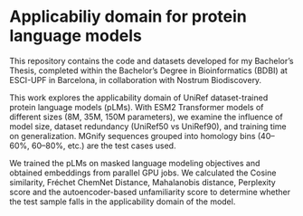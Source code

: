 # Applicabiliy domain for protein language models
This repository contains the code and datasets developed for my Bachelor’s Thesis, completed within the Bachelor’s Degree in Bioinformatics (BDBI) at ESCI-UPF in Barcelona, in collaboration with Nostrum Biodiscovery.

This work explores the applicability domain of UniRef dataset-trained protein language models (pLMs). With ESM2 Transformer models of different sizes (8M, 35M, 150M parameters), we examine the influence of model size, dataset redundancy (UniRef50 vs UniRef90), and training time on generalization. MGnify sequences grouped into homology bins (40–60%, 60–80%, etc.) are the test cases used.

We trained the pLMs on masked language modeling objectives and obtained embeddings from parallel GPU jobs. We calculated the Cosine similarity, Fréchet ChemNet Distance, Mahalanobis distance, Perplexity score and the autoencoder-based unfamiliarity score to determine whether the test sample falls in the applicability domain of the model.
